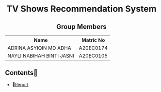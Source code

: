 <h1 align='center'>TV Shows Recommendation System</h1>
<h2 align='center'>Group Members</h2>
<table align='center'>
  <tr>
    <th>Name</th>
    <th>Matric No</th>
  </tr>
  <tr>
    <td>ADRINA ASYIQIN MD ADHA</td>
    <td>A20EC0174</td>
  </tr>
  <tr>
    <td>NAYLI NABIHAH BINTI JASNI	</td>
    <td>A20EC0105</td>
  </tr>
</table>


## Contents📝
- 📑[Report](https://github.com/drshahizan/special-topic-data-engineering/blob/main/materials/mongodb/submission/CodeX/report.md)

